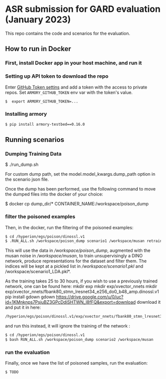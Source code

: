 # ASR submission for GARD evaluation (January 2023)

This repo contains the code and scenarios for the evaluation.

## How to run in Docker

### First, install Docker app in your host machine, and run it

### Setting up API token to download the repo

Enter [GitHub Token settins](https://github.com/settings/tokens) and add a token with the access to private repos.
Set `ARMORY_GITHUB_TOKEN` env var with the token's value.

```bash
$  export ARMORY_GITHUB_TOKEN=...
```

### Installing armory

```bash
$ pip install armory-testbed==0.16.0
```


## Running scenarios
### Dumping Training Data

$ ./run_dump.sh

For custom dump path, set the model.model_kwargs.dump_path option in the scenario json file.

Once the dump has been performed, use the following command to move the dumped files into the docker of your choice:

$ docker cp dump_dir/* CONTAINER_NAME:/workspace/poison_dump

### filter the poisoned examples
Then, in the docker, run the filtering of the poisoned examples:
```bash
$ cd /hyperion/egs/poison/dinossl.v1
$ .RUN_ALL.sh /workspace/poison_dump scenario1 /workspace/musan retrain
```
This will use the data in */workspace/poison_dump*, augmented with the musan noise in */workspace/musan*,
to train unsupervisingly a DINO network, produce representations for the dataset and filter them.
The indices will be kept at a pickled list in */workspace/scenario1.pkl* and /workspace/scenario1_LDA.pkl*.

As the training takes 25 to 30 hours, if you wish to use a previously trained network, one can be found here:
mkdir exp
mkdir exp/xvector_nnets
mkdir exp/xvector_nnets/fbank80_stmn_lresnet34_e256_do0_b48_amp.dinossl.v1
pip install gdown
gdown https://drive.google.com/u/0/uc?id=1KMnknps7PsjuBZ3GPcDdiSHTWN_l8fFQ&export=download
download it and put it in here:
```bash
/hyperion/egs/poison/dinossl.v1/exp/xvector_nnets/fbank80_stmn_lresnet34_e256_do0_b48_amp.dinossl.v1/
```
and run this instead, it will ignore the training of the network :
```bash
$ cd /hyperion/egs/poison/dinossl.v1
$ bash RUN_ALL.sh /workspace/poison_dump scenario2 /workspace/musan
```

### run the evaluation
Finally, once we have the list of poisoned samples, run the evaluation:
```bash
$ TODO
```
